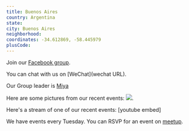 ```yaml
---
title: Buenos Aires
country: Argentina
state: 
city: Buenos Aires
neighborhood: 
coordinates: -34.612869, -58.445979
plusCode:
---
```

Join our [Facebook group](https://www.facebook.com/groups/free.code.camp.buenos.aires).

You can chat with us on [WeChat](wechat URL).

Our Group leader is [Miya](freecodecamp.org/miya)

Here are some pictures from our recent events:
![](https://scontent-dft4-2.xx.fbcdn.net/v/t31.0-8/14124459_10154485628878593_240313829817953595_o.jpg?oh=37a5699a75a8ffbe8153a5c0db99f850&oe=5957EA18).

Here's a stream of one of our recent events:
[youtube embed]

We have events every Tuesday. You can RSVP for an event on [meetup](meetupurl).
